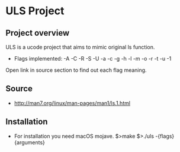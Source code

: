 # ULS Project

## Project overview
ULS is a ucode project that aims to mimic original ls function.  

* Flags implemented:
 -A -C -R -S -U -a -c -g -h -l -m -o -r -t -u -1

Open link in source section to find out each flag meaning.
## Source
 * http://man7.org/linux/man-pages/man1/ls.1.html
 
## Installation
* For installation you need macOS mojave.
$>make
$>./uls -{flags} {arguments}
